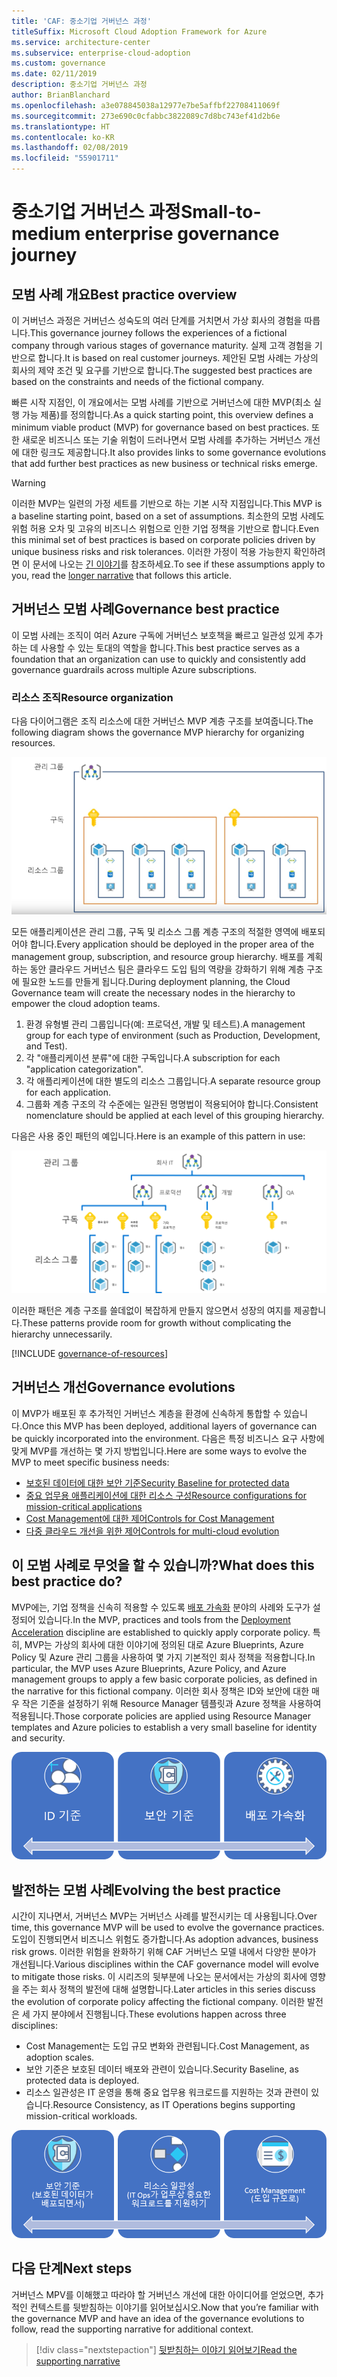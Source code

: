 ```yaml
---
title: 'CAF: 중소기업 거버넌스 과정'
titleSuffix: Microsoft Cloud Adoption Framework for Azure
ms.service: architecture-center
ms.subservice: enterprise-cloud-adoption
ms.custom: governance
ms.date: 02/11/2019
description: 중소기업 거버넌스 과정
author: BrianBlanchard
ms.openlocfilehash: a3e078845038a12977e7be5affbf22708411069f
ms.sourcegitcommit: 273e690c0cfabbc3822089c7d8bc743ef41d2b6e
ms.translationtype: HT
ms.contentlocale: ko-KR
ms.lasthandoff: 02/08/2019
ms.locfileid: "55901711"
---
```

# <a name="small-to-medium-enterprise-governance-journey"></a><span data-ttu-id="f9f22-103">중소기업 거버넌스 과정</span><span class="sxs-lookup"><span data-stu-id="f9f22-103">Small-to-medium enterprise governance journey</span></span>

## <a name="best-practice-overview"></a><span data-ttu-id="f9f22-104">모범 사례 개요</span><span class="sxs-lookup"><span data-stu-id="f9f22-104">Best practice overview</span></span>

<span data-ttu-id="f9f22-105">이 거버넌스 과정은 거버넌스 성숙도의 여러 단계를 거치면서 가상 회사의 경험을 따릅니다.</span><span class="sxs-lookup"><span data-stu-id="f9f22-105">This governance journey follows the experiences of a fictional company through various stages of governance maturity.</span></span> <span data-ttu-id="f9f22-106">실제 고객 경험을 기반으로 합니다.</span><span class="sxs-lookup"><span data-stu-id="f9f22-106">It is based on real customer journeys.</span></span> <span data-ttu-id="f9f22-107">제안된 모범 사례는 가상의 회사의 제약 조건 및 요구를 기반으로 합니다.</span><span class="sxs-lookup"><span data-stu-id="f9f22-107">The suggested best practices are based on the constraints and needs of the fictional company.</span></span>

<span data-ttu-id="f9f22-108">빠른 시작 지점인, 이 개요에서는 모범 사례를 기반으로 거버넌스에 대한 MVP(최소 실행 가능 제품)를 정의합니다.</span><span class="sxs-lookup"><span data-stu-id="f9f22-108">As a quick starting point, this overview defines a minimum viable product (MVP) for governance based on best practices.</span></span> <span data-ttu-id="f9f22-109">또한 새로운 비즈니스 또는 기술 위험이 드러나면서 모범 사례를 추가하는 거버넌스 개선에 대한 링크도 제공합니다.</span><span class="sxs-lookup"><span data-stu-id="f9f22-109">It also provides links to some governance evolutions that add further best practices as new business or technical risks emerge.</span></span>

> [!WARNING]
> <span data-ttu-id="f9f22-110">이러한 MVP는 일련의 가정 세트를 기반으로 하는 기본 시작 지점입니다.</span><span class="sxs-lookup"><span data-stu-id="f9f22-110">This MVP is a baseline starting point, based on a set of assumptions.</span></span> <span data-ttu-id="f9f22-111">최소한의 모범 사례도 위험 허용 오차 및 고유의 비즈니스 위험으로 인한 기업 정책을 기반으로 합니다.</span><span class="sxs-lookup"><span data-stu-id="f9f22-111">Even this minimal set of best practices is based on corporate policies driven by unique business risks and risk tolerances.</span></span> <span data-ttu-id="f9f22-112">이러한 가정이 적용 가능한지 확인하려면 이 문서에 나오는 [긴 이야기](./narrative.md)를 참조하세요.</span><span class="sxs-lookup"><span data-stu-id="f9f22-112">To see if these assumptions apply to you, read the [longer narrative](./narrative.md) that follows this article.</span></span>

## <a name="governance-best-practice"></a><span data-ttu-id="f9f22-113">거버넌스 모범 사례</span><span class="sxs-lookup"><span data-stu-id="f9f22-113">Governance best practice</span></span>

<span data-ttu-id="f9f22-114">이 모범 사례는 조직이 여러 Azure 구독에 거버넌스 보호책을 빠르고 일관성 있게 추가하는 데 사용할 수 있는 토대의 역할을 합니다.</span><span class="sxs-lookup"><span data-stu-id="f9f22-114">This best practice serves as a foundation that an organization can use to quickly and consistently add governance guardrails across multiple Azure subscriptions.</span></span>

### <a name="resource-organization"></a><span data-ttu-id="f9f22-115">리소스 조직</span><span class="sxs-lookup"><span data-stu-id="f9f22-115">Resource organization</span></span>

<span data-ttu-id="f9f22-116">다음 다이어그램은 조직 리소스에 대한 거버넌스 MVP 계층 구조를 보여줍니다.</span><span class="sxs-lookup"><span data-stu-id="f9f22-116">The following diagram shows the governance MVP hierarchy for organizing resources.</span></span>

![리소스 조직 다이어그램](../../../_images/governance/resource-organization.png)

<span data-ttu-id="f9f22-118">모든 애플리케이션은 관리 그룹, 구독 및 리소스 그룹 계층 구조의 적절한 영역에 배포되어야 합니다.</span><span class="sxs-lookup"><span data-stu-id="f9f22-118">Every application should be deployed in the proper area of the management group, subscription, and resource group hierarchy.</span></span> <span data-ttu-id="f9f22-119">배포를 계획하는 동안 클라우드 거버넌스 팀은 클라우드 도입 팀의 역량을 강화하기 위해 계층 구조에 필요한 노드를 만들게 됩니다.</span><span class="sxs-lookup"><span data-stu-id="f9f22-119">During deployment planning, the Cloud Governance team will create the necessary nodes in the hierarchy to empower the cloud adoption teams.</span></span>  

1. <span data-ttu-id="f9f22-120">환경 유형별 관리 그룹입니다(예: 프로덕션, 개발 및 테스트).</span><span class="sxs-lookup"><span data-stu-id="f9f22-120">A management group for each type of environment (such as Production, Development, and Test).</span></span>
2. <span data-ttu-id="f9f22-121">각 "애플리케이션 분류"에 대한 구독입니다.</span><span class="sxs-lookup"><span data-stu-id="f9f22-121">A subscription for each "application categorization".</span></span>
3. <span data-ttu-id="f9f22-122">각 애플리케이션에 대한 별도의 리소스 그룹입니다.</span><span class="sxs-lookup"><span data-stu-id="f9f22-122">A separate resource group for each application.</span></span>
4. <span data-ttu-id="f9f22-123">그룹화 계층 구조의 각 수준에는 일관된 명명법이 적용되어야 합니다.</span><span class="sxs-lookup"><span data-stu-id="f9f22-123">Consistent nomenclature should be applied at each level of this grouping hierarchy.</span></span>

<span data-ttu-id="f9f22-124">다음은 사용 중인 패턴의 예입니다.</span><span class="sxs-lookup"><span data-stu-id="f9f22-124">Here is an example of this pattern in use:</span></span>

![미드마켓 회사 리소스 조직의 예](../../../_images/governance/mid-market-resource-organization.png)

<span data-ttu-id="f9f22-126">이러한 패턴은 계층 구조를 쓸데없이 복잡하게 만들지 않으면서 성장의 여지를 제공합니다.</span><span class="sxs-lookup"><span data-stu-id="f9f22-126">These patterns provide room for growth without complicating the hierarchy unnecessarily.</span></span>

[!INCLUDE [governance-of-resources](../../../../../includes/cloud-adoption/governance/governance-of-resources.md)]

## <a name="governance-evolutions"></a><span data-ttu-id="f9f22-127">거버넌스 개선</span><span class="sxs-lookup"><span data-stu-id="f9f22-127">Governance evolutions</span></span>

<span data-ttu-id="f9f22-128">이 MVP가 배포된 후 추가적인 거버넌스 계층을 환경에 신속하게 통합할 수 있습니다.</span><span class="sxs-lookup"><span data-stu-id="f9f22-128">Once this MVP has been deployed, additional layers of governance can be quickly incorporated into the environment.</span></span> <span data-ttu-id="f9f22-129">다음은 특정 비즈니스 요구 사항에 맞게 MVP를 개선하는 몇 가지 방법입니다.</span><span class="sxs-lookup"><span data-stu-id="f9f22-129">Here are some ways to evolve the MVP to meet specific business needs:</span></span>

- [<span data-ttu-id="f9f22-130">보호된 데이터에 대한 보안 기준</span><span class="sxs-lookup"><span data-stu-id="f9f22-130">Security Baseline for protected data</span></span>](./security-baseline-evolution.md)
- [<span data-ttu-id="f9f22-131">중요 업무용 애플리케이션에 대한 리소스 구성</span><span class="sxs-lookup"><span data-stu-id="f9f22-131">Resource configurations for mission-critical applications</span></span>](./resource-consistency-evolution.md)
- [<span data-ttu-id="f9f22-132">Cost Management에 대한 제어</span><span class="sxs-lookup"><span data-stu-id="f9f22-132">Controls for Cost Management</span></span>](./cost-management-evolution.md)
- [<span data-ttu-id="f9f22-133">다중 클라우드 개선을 위한 제어</span><span class="sxs-lookup"><span data-stu-id="f9f22-133">Controls for multi-cloud evolution</span></span>](./multi-cloud-evolution.md)

<!-- markdownlint-disable MD026 -->

## <a name="what-does-this-best-practice-do"></a><span data-ttu-id="f9f22-134">이 모범 사례로 무엇을 할 수 있습니까?</span><span class="sxs-lookup"><span data-stu-id="f9f22-134">What does this best practice do?</span></span>

<span data-ttu-id="f9f22-135">MVP에는, 기업 정책을 신속히 적용할 수 있도록 [배포 가속화](../../deployment-acceleration/overview.md) 분야의 사례와 도구가 설정되어 있습니다.</span><span class="sxs-lookup"><span data-stu-id="f9f22-135">In the MVP, practices and tools from the [Deployment Acceleration](../../deployment-acceleration/overview.md) discipline are established to quickly apply corporate policy.</span></span> <span data-ttu-id="f9f22-136">특히, MVP는 가상의 회사에 대한 이야기에 정의된 대로 Azure Blueprints, Azure Policy 및 Azure 관리 그룹을 사용하여 몇 가지 기본적인 회사 정책을 적용합니다.</span><span class="sxs-lookup"><span data-stu-id="f9f22-136">In particular, the MVP uses Azure Blueprints, Azure Policy, and Azure management groups to apply a few basic corporate policies, as defined in the narrative for this fictional company.</span></span> <span data-ttu-id="f9f22-137">이러한 회사 정책은 ID와 보안에 대한 매우 작은 기준을 설정하기 위해 Resource Manager 템플릿과 Azure 정책을 사용하여 적용됩니다.</span><span class="sxs-lookup"><span data-stu-id="f9f22-137">Those corporate policies are applied using Resource Manager templates and Azure policies to establish a very small baseline for identity and security.</span></span>

![증분 거버넌스 MVP의 예](../../../_images/governance/governance-mvp.png)

## <a name="evolving-the-best-practice"></a><span data-ttu-id="f9f22-139">발전하는 모범 사례</span><span class="sxs-lookup"><span data-stu-id="f9f22-139">Evolving the best practice</span></span>

<span data-ttu-id="f9f22-140">시간이 지나면서, 거버넌스 MVP는 거버넌스 사례를 발전시키는 데 사용됩니다.</span><span class="sxs-lookup"><span data-stu-id="f9f22-140">Over time, this governance MVP will be used to evolve the governance practices.</span></span> <span data-ttu-id="f9f22-141">도입이 진행되면서 비즈니스 위험도 증가합니다.</span><span class="sxs-lookup"><span data-stu-id="f9f22-141">As adoption advances, business risk grows.</span></span> <span data-ttu-id="f9f22-142">이러한 위험을 완화하기 위해 CAF 거버넌스 모델 내에서 다양한 분야가 개선됩니다.</span><span class="sxs-lookup"><span data-stu-id="f9f22-142">Various disciplines within the CAF governance model will evolve to mitigate those risks.</span></span> <span data-ttu-id="f9f22-143">이 시리즈의 뒷부분에 나오는 문서에서는 가상의 회사에 영향을 주는 회사 정책의 발전에 대해 설명합니다.</span><span class="sxs-lookup"><span data-stu-id="f9f22-143">Later articles in this series discuss the evolution of corporate policy affecting the fictional company.</span></span> <span data-ttu-id="f9f22-144">이러한 발전은 세 가지 분야에서 진행됩니다.</span><span class="sxs-lookup"><span data-stu-id="f9f22-144">These evolutions happen across three disciplines:</span></span>

- <span data-ttu-id="f9f22-145">Cost Management는 도입 규모 변화와 관련됩니다.</span><span class="sxs-lookup"><span data-stu-id="f9f22-145">Cost Management, as adoption scales.</span></span>
- <span data-ttu-id="f9f22-146">보안 기준은 보호된 데이터 배포와 관련이 있습니다.</span><span class="sxs-lookup"><span data-stu-id="f9f22-146">Security Baseline, as protected data is deployed.</span></span>
- <span data-ttu-id="f9f22-147">리소스 일관성은 IT 운영을 통해 중요 업무용 워크로드를 지원하는 것과 관련이 있습니다.</span><span class="sxs-lookup"><span data-stu-id="f9f22-147">Resource Consistency, as IT Operations begins supporting mission-critical workloads.</span></span>

![증분 거버넌스 MVP의 예](../../../_images/governance/governance-evolution.png)

## <a name="next-steps"></a><span data-ttu-id="f9f22-149">다음 단계</span><span class="sxs-lookup"><span data-stu-id="f9f22-149">Next steps</span></span>

<span data-ttu-id="f9f22-150">거버넌스 MPV를 이해했고 따라야 할 거버넌스 개선에 대한 아이디어를 얻었으면, 추가적인 컨텍스트를 뒷받침하는 이야기를 읽어보십시오.</span><span class="sxs-lookup"><span data-stu-id="f9f22-150">Now that you’re familiar with the governance MVP and have an idea of the governance evolutions to follow, read the supporting narrative for additional context.</span></span>

> [!div class="nextstepaction"]
> [<span data-ttu-id="f9f22-151">뒷받침하는 이야기 읽어보기</span><span class="sxs-lookup"><span data-stu-id="f9f22-151">Read the supporting narrative</span></span>](./narrative.md)
